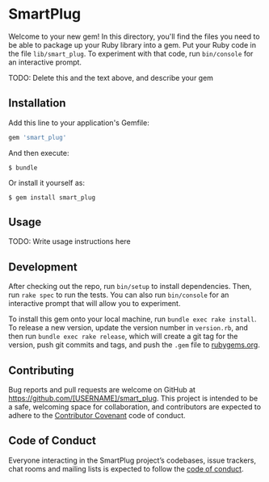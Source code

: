 # SmartPlug

Welcome to your new gem! In this directory, you'll find the files you need to be able to package up your Ruby library into a gem. Put your Ruby code in the file `lib/smart_plug`. To experiment with that code, run `bin/console` for an interactive prompt.

TODO: Delete this and the text above, and describe your gem

## Installation

Add this line to your application's Gemfile:

```ruby
gem 'smart_plug'
```

And then execute:

    $ bundle

Or install it yourself as:

    $ gem install smart_plug

## Usage

TODO: Write usage instructions here

## Development

After checking out the repo, run `bin/setup` to install dependencies. Then, run `rake spec` to run the tests. You can also run `bin/console` for an interactive prompt that will allow you to experiment.

To install this gem onto your local machine, run `bundle exec rake install`. To release a new version, update the version number in `version.rb`, and then run `bundle exec rake release`, which will create a git tag for the version, push git commits and tags, and push the `.gem` file to [rubygems.org](https://rubygems.org).

## Contributing

Bug reports and pull requests are welcome on GitHub at https://github.com/[USERNAME]/smart_plug. This project is intended to be a safe, welcoming space for collaboration, and contributors are expected to adhere to the [Contributor Covenant](http://contributor-covenant.org) code of conduct.

## Code of Conduct

Everyone interacting in the SmartPlug project’s codebases, issue trackers, chat rooms and mailing lists is expected to follow the [code of conduct](https://github.com/[USERNAME]/smart_plug/blob/master/CODE_OF_CONDUCT.md).

